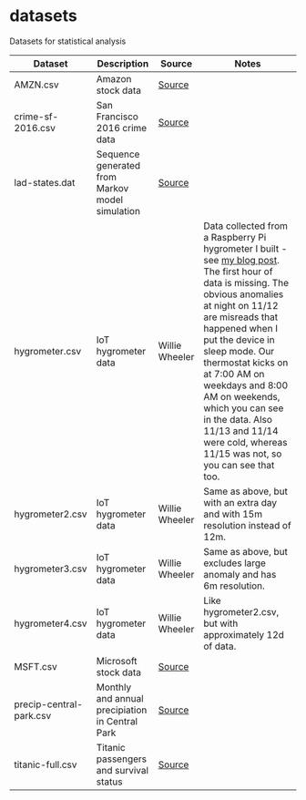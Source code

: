 # datasets

Datasets for statistical analysis

| Dataset | Description | Source | Notes |
| ------- | ----------- | ------ | ----- |
| AMZN.csv | Amazon stock data | [Source](https://finance.yahoo.com/quote/AMZN/history?p=AMZN) | |
| crime-sf-2016.csv | San Francisco 2016 crime data | [Source](https://www.kaggle.com/roshansharma/sanfranciso-crime-dataset) | |
| lad-states.dat | Sequence generated from Markov model simulation | [Source](https://github.com/williewheeler/markov_demo) ||
| hygrometer.csv | IoT hygrometer data | Willie Wheeler | Data collected from a Raspberry Pi hygrometer I built - see [my blog post](https://medium.com/wwblog/connecting-a-raspberry-pi-based-hygrometer-to-azure-iot-central-6e1a00a14639). The first hour of data is missing. The obvious anomalies at night on 11/12 are misreads that happened when I put the device in sleep mode. Our thermostat kicks on at 7:00 AM on weekdays and 8:00 AM on weekends, which you can see in the data. Also 11/13 and 11/14 were cold, whereas 11/15 was not, so you can see that too. |
| hygrometer2.csv | IoT hygrometer data | Willie Wheeler | Same as above, but with an extra day and with 15m resolution instead of 12m. |
| hygrometer3.csv | IoT hygrometer data | Willie Wheeler | Same as above, but excludes large anomaly and has 6m resolution. |
| hygrometer4.csv | IoT hygrometer data | Willie Wheeler | Like hygrometer2.csv, but with approximately 12d of data. |
| MSFT.csv | Microsoft stock data | [Source](https://finance.yahoo.com/quote/MSFT/history?period1=511056000&period2=1602201600&interval=1d&filter=history&frequency=1d&includeAdjustedClose=true) | |
| precip-central-park.csv | Monthly and annual precipiation in Central Park | [Source](https://www.weather.gov/media/okx/Climate/CentralPark/monthlyannualprecip.pdf) | |
| titanic-full.csv | Titanic passengers and survival status | [Source](https://www.openml.org/d/40945) | |
